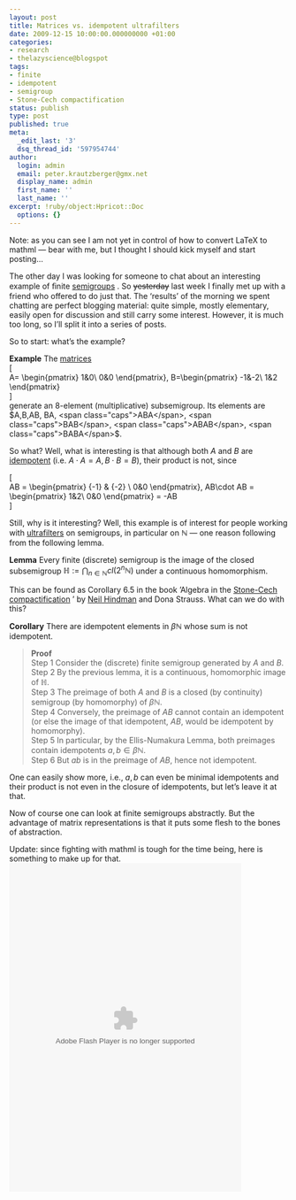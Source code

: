 ```yaml
---
layout: post
title: Matrices vs. idempotent ultrafilters
date: 2009-12-15 10:00:00.000000000 +01:00
categories:
- research
- thelazyscience@blogspot
tags:
- finite
- idempotent
- semigroup
- Stone-Cech compactification
status: publish
type: post
published: true
meta:
  _edit_last: '3'
  dsq_thread_id: '597954744'
author:
  login: admin
  email: peter.krautzberger@gmx.net
  display_name: admin
  first_name: ''
  last_name: ''
excerpt: !ruby/object:Hpricot::Doc
  options: {}
---
```


Note: as you can see I am not yet in control of how to convert LaTeX to mathml — bear with me, but I thought I should kick myself and start posting…

The other day I was looking for someone to chat about an interesting example of ﬁnite [semigroups](http://en.wikipedia.org/wiki/Semigroup) . So <del>yesterday</del> last week I finally met up with a friend who offered to do just that. The ‘results’ of the morning we spent chatting are perfect blogging material: quite simple, mostly elementary, easily open for discussion and still carry some interest. However, it is much too long, so I’ll split it into a series of posts.

So to start: what’s the example?

**Example** The [matrices](http://en.wikipedia.org/wiki/Matrix_(mathematics))  
 \[  
 A= \begin{pmatrix} 1&0\\ 0&0 \end{pmatrix}, B=\begin{pmatrix} -1&-2\\ 1&2 \end{pmatrix}  
 \]  
 generate an 8-element (multiplicative) subsemigroup. Its elements are $A,B,AB, BA, <span class="caps">ABA</span>, <span class="caps">BAB</span>, <span class="caps">ABAB</span>, <span class="caps">BABA</span>$.

So what? Well, what is interesting is that although both $A$ and $B$ are [idempotent](http://en.wikipedia.org/wiki/Idempotence) (i.e. $A\cdot A=A, B\cdot B = B$), their product is not, since

\[  
 AB = \begin{pmatrix} {-1} & {-2} \\ 0&0 \end{pmatrix}, AB\cdot AB = \begin{pmatrix} 1&2\\ 0&0 \end{pmatrix} = -AB  
 \]

Still, why is it interesting? Well, this example is of interest for people working with [ultrafilters](http://en.wikipedia.org/wiki/Ultrafilter) on semigroups, in particular on $\mathbb{N}$ — one reason following from the following lemma.

**Lemma** Every finite (discrete) semigroup is the image of the closed subsemigroup $\mathbb{H} := \bigcap_{n \in \mathbb{N}} cl({2^n\mathbb{N}})$ under a continuous homomorphism.

This can be found as Corollary 6.5 in the book ’Algebra in the [Stone-Cech compactification](http://en.wikipedia.org/wiki/Stone%E2%80%93%C4%8Cech_compactification) ’ by [Neil Hindman](http://mysite.verizon.net/nhindman/) and Dona Strauss. What can we do with this?

**Corollary** There are idempotent elements in $\beta \mathbb{N}$ whose sum is not idempotent.

> **Proof**  
>  Step 1 Consider the (discrete) finite semigroup generated by $A$ and $B$.  
>  Step 2 By the previous lemma, it is a continuous, homomorphic image of $\mathbb{H}$.  
>  Step 3 The preimage of both $A$ and $B$ is a closed (by continuity) semigroup (by homomorphy) of $\beta \mathbb{N}$.  
>  Step 4 Conversely, the preimage of $AB$ cannot contain an idempotent (or else the image of that idempotent, $AB$, would be idempotent by homomorphy).  
>  Step 5 In particular, by the Ellis-Numakura Lemma, both preimages contain idempotents $a,b \in \beta \mathbb{N}$.  
>  Step 6 But $ab$ is in the preimage of $AB$, hence not idempotent.

One can easily show more, i.e., $a,b$ can even be minimal idempotents and their product is not even in the closure of idempotents, but let’s leave it at that.

Now of course one can look at finite semigroups abstractly. But the advantage of matrix representations is that it puts some flesh to the bones of abstraction.

Update: since fighting with mathml is tough for the time being, here is something to make up for that.  
<embed align="middle" allowfullscreen="true" flashvars="mode=embed&viewMode=presentation&layout=http%3A%2F%2Fskin.issuu.com%2Fv%2Flight%2Flayout.xml&showFlipBtn=true&documentId=091218215702-a011bff439694581ab8191d4fd1f0394&docName=matrices_vs_ultrafilters&username=thelazyscience&loadingInfoText=Matrices%20vs.%20idempotent%20ultrafilters&et=1261920959616&er=82" menu="false" name="flashticker" quality="high" salign="l" scale="noscale" src="http://static.issuu.com/webembed/viewers/style1/v1/IssuuViewer.swf" style="height: 594px; width: 420px;" type="application/x-shockwave-flash">